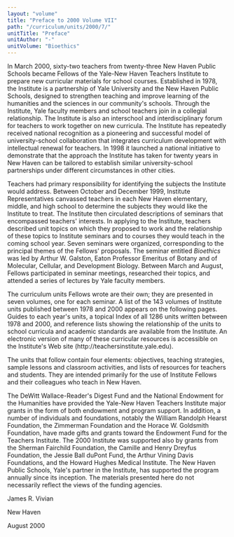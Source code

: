 ```yaml
---
layout: "volume"
title: "Preface to 2000 Volume VII"
path: "/curriculum/units/2000/7/"
unitTitle: "Preface"
unitAuthor: "-"
unitVolume: "Bioethics"
---
```

<body>
<p>
In March 2000, sixty-two teachers from twenty-three New Haven Public Schools became Fellows of the Yale-New Haven Teachers Institute to prepare new curricular materials for school courses.  Established in 1978, the Institute is a partnership of Yale University and the New Haven Public Schools, designed to strengthen teaching and improve learning of the humanities and the sciences in our community's schools.  Through the Institute, Yale faculty members and school teachers join in a collegial relationship.  The Institute is also an interschool and interdisciplinary forum for teachers to work together on new curricula.  The Institute has repeatedly received national recognition as a pioneering and successful model of university-school collaboration that integrates curriculum development with intellectual renewal for teachers. In 1998 it launched a national initiative to demonstrate that the approach the Institute has taken for twenty years in New Haven can be tailored to establish similar university-school partnerships under different circumstances in other cities.
</p>
<p>
Teachers had primary responsibility for identifying the subjects the Institute would address.  Between October and December 1999, Institute Representatives canvassed teachers in each New Haven elementary, middle, and high school to determine the subjects they would like the Institute to treat.  The Institute then circulated descriptions of seminars that encompassed teachers' interests.  In applying to the Institute, teachers described unit topics on which they proposed to work and the relationship of these topics to Institute seminars and to courses they would teach in the coming school year.  Seven seminars were organized, corresponding to the principal themes of the Fellows' proposals.  The seminar entitled
<i>
Bioethics
</i>
was led by Arthur W. Galston, Eaton Professor Emeritus of Botany and of Molecular, Cellular, and Development Biology.  Between March and August, Fellows participated in seminar meetings, researched their topics, and attended a series of lectures by Yale faculty members.
</p>
<p>
The curriculum units Fellows wrote are their own; they are presented in seven volumes, one for each seminar.  A list of the 143 volumes of Institute units published between 1978 and 2000 appears on the following pages.  Guides to each year's units, a topical Index of all 1286 units written between 1978 and 2000, and reference lists showing the relationship of the units to school curricula and academic standards are available from the Institute.  An electronic version of many of these curricular resources is accessible on the Institute's Web site (http://teachersinstitute.yale.edu).
</p>
<p>
The units that follow contain four elements:  objectives, teaching strategies, sample lessons and classroom activities, and lists of resources for teachers and students.  They are intended primarily for the use of Institute Fellows and their colleagues who teach in New Haven.
</p>
<p>
The DeWitt Wallace-Reader's Digest Fund and the National Endowment for the Humanities have provided the Yale-New Haven Teachers Institute major grants in the form of both endowment and program support.  In addition, a number of individuals and foundations, notably the William Randolph Hearst Foundation, the Zimmerman Foundation and the Horace W. Goldsmith Foundation, have made gifts and grants toward the Endowment Fund for the Teachers Institute.  The 2000 Institute was supported also by grants from the Sherman Fairchild Foundation, the Camille and Henry Dreyfus Foundation, the Jessie Ball duPont Fund, the Arthur Vining Davis Foundations, and the Howard Hughes Medical Institute.  The New Haven Public Schools, Yale's partner in the Institute, has supported the program annually since its inception.  The materials presented here do not necessarily reflect the views of the funding agencies.
</p>
<p>
James R. Vivian
</p>
<p>
New Haven
</p>
<p>
August 2000
</p>
</body>